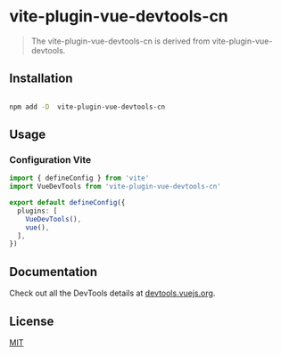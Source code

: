 #  vite-plugin-vue-devtools-cn

> The vite-plugin-vue-devtools-cn is derived from vite-plugin-vue-devtools.

## Installation

```sh

npm add -D  vite-plugin-vue-devtools-cn

```

## Usage

### Configuration Vite

```ts
import { defineConfig } from 'vite'
import VueDevTools from 'vite-plugin-vue-devtools-cn'

export default defineConfig({
  plugins: [
    VueDevTools(),
    vue(),
  ],
})
```

## Documentation

Check out all the DevTools details at [devtools.vuejs.org](https://devtools.vuejs.org).

## License

[MIT](./LICENSE)
